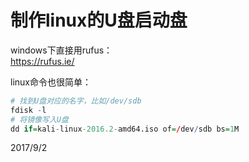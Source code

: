 # 制作linux的U盘启动盘

windows下直接用rufus：  
https://rufus.ie/  

linux命令也很简单：  
```r
# 找到U盘对应的名字，比如/dev/sdb
fdisk -l
# 将镜像写入U盘
dd if=kali-linux-2016.2-amd64.iso of=/dev/sdb bs=1M
```


2017/9/2  
